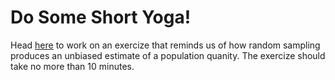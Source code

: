 # Do Some Short Yoga! 
Head [here](http://datahub.berkeley.edu/hub/user-redirect/git-pull?repo=https://github.com/UCB-MIDS/w241&urlpath=rstudio/) to work on an exercize that reminds us of how random sampling produces an unbiased estimate of a population quanity. The exercize should take no more than 10 minutes. 
